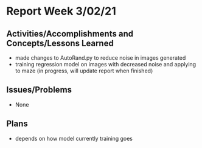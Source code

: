 # Report Week 3/02/21
## Activities/Accomplishments and Concepts/Lessons Learned
* made changes to AutoRand.py to reduce noise in images generated
* training regression model on images with decreased noise and applying to maze (in progress, will update report when finished)
## Issues/Problems
* None
## Plans
* depends on how model currently training goes
